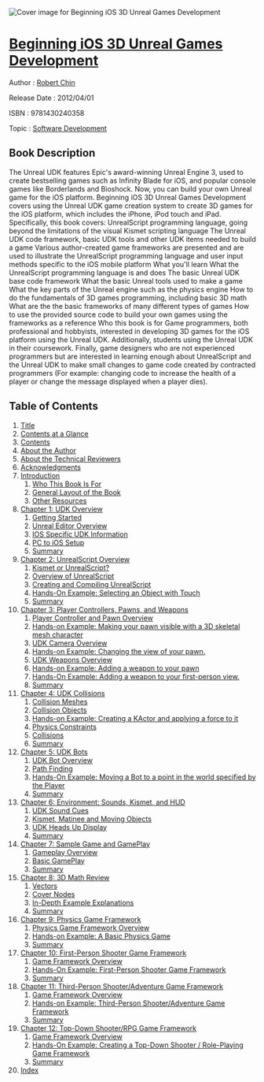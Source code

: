 ![Cover image for Beginning iOS 3D Unreal Games Development](https://imgdetail.ebookreading.net/cover/cover/software_development/EB9781430240358.jpg)

[Beginning iOS 3D Unreal Games Development](https://ebookreading.net/view/book/Beginning+iOS+3D+Unreal+Games+Development-EB9781430240358_1.html "Beginning iOS 3D Unreal Games Development")
====================================================================================================================

Author : [Robert Chin](https://ebookreading.net/search/author/Robert+Chin)

Release Date : 2012/04/01

ISBN : 9781430240358

Topic : [Software Development](https://ebookreading.net/search/category/software-development)

Book Description
-----------------

The Unreal UDK features Epic's award-winning Unreal Engine 3, used to create bestselling games such as Infinity Blade for iOS, and popular console games like Borderlands and Bioshock. Now, you can build your own Unreal game for the iOS platform.
Beginning iOS 3D Unreal Games Development covers using the Unreal UDK game creation system to create 3D games for the iOS platform, which includes the iPhone, iPod touch and iPad.
Specifically, this book covers:
UnrealScript programming language, going beyond the limitations of the visual Kismet scripting language
The Unreal UDK code framework, basic UDK tools and other UDK items needed to build a game
Various author-created game frameworks are presented and are used to illustrate the UnrealScript programming language and user input methods specific to the iOS mobile platform
What you'll learn
What the UnrealScript programming language is and does
The basic Unreal UDK base code framework
What the basic Unreal tools used to make a game
What the key parts of the Unreal engine such as the physics engine
How to do the fundamentals of 3D games programming, including basic 3D math
What are the the basic frameworks of many different types of games
How to use the provided source code to build your own games using the frameworks as a reference
Who this book is for
Game programmers, both professional and hobbyists, interested in developing 3D games for the iOS platform using the Unreal UDK. Additionally, students using the Unreal UDK in their coursework. Finally, game designers who are not experienced programmers but are interested in learning enough about UnrealScript and the Unreal UDK to make small changes to game code created by contracted programmers (For example: changing code to increase the health of a player or change the message displayed when a player dies).
              
Table of Contents
-----------------

1. [Title](https://ebookreading.net/view/book/Beginning+iOS+3D+Unreal+Games+Development-EB9781430240358_2.html)
1. [Contents at a Glance](https://ebookreading.net/view/book/Beginning+iOS+3D+Unreal+Games+Development-EB9781430240358_4.html#contentsataglance)
1. [Contents](https://ebookreading.net/view/book/Beginning+iOS+3D+Unreal+Games+Development-EB9781430240358_5.html#contents)
1. [About the Author](https://ebookreading.net/view/book/Beginning+iOS+3D+Unreal+Games+Development-EB9781430240358_6.html#abouttheauthor)
1. [About the Technical Reviewers](https://ebookreading.net/view/book/Beginning+iOS+3D+Unreal+Games+Development-EB9781430240358_7.html#aboutthetechnicalre)
1. [Acknowledgments](https://ebookreading.net/view/book/Beginning+iOS+3D+Unreal+Games+Development-EB9781430240358_8.html#acknowledgments)
1. [Introduction](https://ebookreading.net/view/book/Beginning+iOS+3D+Unreal+Games+Development-EB9781430240358_9.html#introduction)
    1. [Who This Book Is For](https://ebookreading.net/view/book/Beginning+iOS+3D+Unreal+Games+Development-EB9781430240358_9.html#who_this_book_is_fo)
    1. [General Layout of the Book](https://ebookreading.net/view/book/Beginning+iOS+3D+Unreal+Games+Development-EB9781430240358_9.html#general_layout_of_t)
    1. [Other Resources](https://ebookreading.net/view/book/Beginning+iOS+3D+Unreal+Games+Development-EB9781430240358_9.html#other_resources)
1. [Chapter 1: UDK Overview](https://ebookreading.net/view/book/Beginning+iOS+3D+Unreal+Games+Development-EB9781430240358_10.html#ch1)
    1. [Getting Started](https://ebookreading.net/view/book/Beginning+iOS+3D+Unreal+Games+Development-EB9781430240358_10.html#s001-0)
    1. [Unreal Editor Overview](https://ebookreading.net/view/book/Beginning+iOS+3D+Unreal+Games+Development-EB9781430240358_10.html#s001-1)
    1. [IOS Specific UDK Information](https://ebookreading.net/view/book/Beginning+iOS+3D+Unreal+Games+Development-EB9781430240358_10.html#s001-12)
    1. [PC to iOS Setup](https://ebookreading.net/view/book/Beginning+iOS+3D+Unreal+Games+Development-EB9781430240358_10.html#s001-16)
    1. [Summary](https://ebookreading.net/view/book/Beginning+iOS+3D+Unreal+Games+Development-EB9781430240358_10.html#s001-22)
1. [Chapter 2: UnrealScript Overview](https://ebookreading.net/view/book/Beginning+iOS+3D+Unreal+Games+Development-EB9781430240358_11.html#ch2)
    1. [Kismet or UnrealScript?](https://ebookreading.net/view/book/Beginning+iOS+3D+Unreal+Games+Development-EB9781430240358_11.html#s001-23)
    1. [Overview of UnrealScript](https://ebookreading.net/view/book/Beginning+iOS+3D+Unreal+Games+Development-EB9781430240358_11.html#s001-24)
    1. [Creating and Compiling UnrealScript](https://ebookreading.net/view/book/Beginning+iOS+3D+Unreal+Games+Development-EB9781430240358_11.html#s001-33)
    1. [Hands-On Example: Selecting an Object with Touch](https://ebookreading.net/view/book/Beginning+iOS+3D+Unreal+Games+Development-EB9781430240358_11.html#s001-34)
    1. [Summary](https://ebookreading.net/view/book/Beginning+iOS+3D+Unreal+Games+Development-EB9781430240358_11.html#s001-39)
1. [Chapter 3: Player Controllers, Pawns, and Weapons](https://ebookreading.net/view/book/Beginning+iOS+3D+Unreal+Games+Development-EB9781430240358_12.html#ch3)
    1. [Player Controller and Pawn Overview](https://ebookreading.net/view/book/Beginning+iOS+3D+Unreal+Games+Development-EB9781430240358_12.html#s001-40)
    1. [Hands-on Example: Making your pawn visible with a 3D skeletal mesh character](https://ebookreading.net/view/book/Beginning+iOS+3D+Unreal+Games+Development-EB9781430240358_12.html#s001-41)
    1. [UDK Camera Overview](https://ebookreading.net/view/book/Beginning+iOS+3D+Unreal+Games+Development-EB9781430240358_12.html#s001-44)
    1. [Hands-on Example: Changing the view of your pawn.](https://ebookreading.net/view/book/Beginning+iOS+3D+Unreal+Games+Development-EB9781430240358_12.html#s001-45)
    1. [UDK Weapons Overview](https://ebookreading.net/view/book/Beginning+iOS+3D+Unreal+Games+Development-EB9781430240358_12.html#s001-46)
    1. [Hands-on Example: Adding a weapon to your pawn](https://ebookreading.net/view/book/Beginning+iOS+3D+Unreal+Games+Development-EB9781430240358_12.html#s001-52)
    1. [Hands-On Example: Adding a weapon to your first-person view.](https://ebookreading.net/view/book/Beginning+iOS+3D+Unreal+Games+Development-EB9781430240358_12.html#s001-57)
    1. [Summary](https://ebookreading.net/view/book/Beginning+iOS+3D+Unreal+Games+Development-EB9781430240358_12.html#s001-64)
1. [Chapter 4: UDK Collisions](https://ebookreading.net/view/book/Beginning+iOS+3D+Unreal+Games+Development-EB9781430240358_13.html#ch4)
    1. [Collision Meshes](https://ebookreading.net/view/book/Beginning+iOS+3D+Unreal+Games+Development-EB9781430240358_13.html#s001-65)
    1. [Collision Objects](https://ebookreading.net/view/book/Beginning+iOS+3D+Unreal+Games+Development-EB9781430240358_13.html#s001-66)
    1. [Hands-on Example: Creating a KActor and applying a force to it](https://ebookreading.net/view/book/Beginning+iOS+3D+Unreal+Games+Development-EB9781430240358_13.html#s001-68)
    1. [Physics Constraints](https://ebookreading.net/view/book/Beginning+iOS+3D+Unreal+Games+Development-EB9781430240358_13.html#s001-70)
    1. [Collisions](https://ebookreading.net/view/book/Beginning+iOS+3D+Unreal+Games+Development-EB9781430240358_13.html#s001-73)
    1. [Summary](https://ebookreading.net/view/book/Beginning+iOS+3D+Unreal+Games+Development-EB9781430240358_13.html#s001-77)
1. [Chapter 5: UDK Bots](https://ebookreading.net/view/book/Beginning+iOS+3D+Unreal+Games+Development-EB9781430240358_14.html#ch5)
    1. [UDK Bot Overview](https://ebookreading.net/view/book/Beginning+iOS+3D+Unreal+Games+Development-EB9781430240358_14.html#s001-78)
    1. [Path Finding](https://ebookreading.net/view/book/Beginning+iOS+3D+Unreal+Games+Development-EB9781430240358_14.html#s001-82)
    1. [Hands-On Example: Moving a Bot to a point in the world specified by the Player](https://ebookreading.net/view/book/Beginning+iOS+3D+Unreal+Games+Development-EB9781430240358_14.html#s001-87)
    1. [Summary](https://ebookreading.net/view/book/Beginning+iOS+3D+Unreal+Games+Development-EB9781430240358_14.html#s001-89)
1. [Chapter 6: Environment: Sounds, Kismet, and HUD](https://ebookreading.net/view/book/Beginning+iOS+3D+Unreal+Games+Development-EB9781430240358_15.html#ch6)
    1. [UDK Sound Cues](https://ebookreading.net/view/book/Beginning+iOS+3D+Unreal+Games+Development-EB9781430240358_15.html#s001-90)
    1. [Kismet, Matinee and Moving Objects](https://ebookreading.net/view/book/Beginning+iOS+3D+Unreal+Games+Development-EB9781430240358_15.html#s001-96)
    1. [UDK Heads Up Display](https://ebookreading.net/view/book/Beginning+iOS+3D+Unreal+Games+Development-EB9781430240358_15.html#s001-99)
    1. [Summary](https://ebookreading.net/view/book/Beginning+iOS+3D+Unreal+Games+Development-EB9781430240358_15.html#s001-102)
1. [Chapter 7: Sample Game and GamePlay](https://ebookreading.net/view/book/Beginning+iOS+3D+Unreal+Games+Development-EB9781430240358_16.html#ch7)
    1. [Gameplay Overview](https://ebookreading.net/view/book/Beginning+iOS+3D+Unreal+Games+Development-EB9781430240358_16.html#s001-103)
    1. [Basic GamePlay](https://ebookreading.net/view/book/Beginning+iOS+3D+Unreal+Games+Development-EB9781430240358_16.html#s001-106)
    1. [Summary](https://ebookreading.net/view/book/Beginning+iOS+3D+Unreal+Games+Development-EB9781430240358_16.html#s001-108)
1. [Chapter 8: 3D Math Review](https://ebookreading.net/view/book/Beginning+iOS+3D+Unreal+Games+Development-EB9781430240358_17.html#ch8)
    1. [Vectors](https://ebookreading.net/view/book/Beginning+iOS+3D+Unreal+Games+Development-EB9781430240358_17.html#s001-109)
    1. [Cover Nodes](https://ebookreading.net/view/book/Beginning+iOS+3D+Unreal+Games+Development-EB9781430240358_17.html#s001-119)
    1. [In-Depth Example Explanations](https://ebookreading.net/view/book/Beginning+iOS+3D+Unreal+Games+Development-EB9781430240358_17.html#s001-122)
    1. [Summary](https://ebookreading.net/view/book/Beginning+iOS+3D+Unreal+Games+Development-EB9781430240358_17.html#s001-125)
1. [Chapter 9: Physics Game Framework](https://ebookreading.net/view/book/Beginning+iOS+3D+Unreal+Games+Development-EB9781430240358_18.html#ch9)
    1. [Physics Game Framework Overview](https://ebookreading.net/view/book/Beginning+iOS+3D+Unreal+Games+Development-EB9781430240358_18.html#s001-126)
    1. [Hands-on Example: A Basic Physics Game](https://ebookreading.net/view/book/Beginning+iOS+3D+Unreal+Games+Development-EB9781430240358_18.html#s001-129)
    1. [Summary](https://ebookreading.net/view/book/Beginning+iOS+3D+Unreal+Games+Development-EB9781430240358_18.html#s001-138)
1. [Chapter 10: First-Person Shooter Game Framework](https://ebookreading.net/view/book/Beginning+iOS+3D+Unreal+Games+Development-EB9781430240358_19.html#ch10)
    1. [Game Framework Overview](https://ebookreading.net/view/book/Beginning+iOS+3D+Unreal+Games+Development-EB9781430240358_19.html#s001-139)
    1. [Hands-On Example: First-Person Shooter Game Framework](https://ebookreading.net/view/book/Beginning+iOS+3D+Unreal+Games+Development-EB9781430240358_19.html#s001-142)
    1. [Summary](https://ebookreading.net/view/book/Beginning+iOS+3D+Unreal+Games+Development-EB9781430240358_19.html#s001-151)
1. [Chapter 11: Third-Person Shooter/Adventure Game Framework](https://ebookreading.net/view/book/Beginning+iOS+3D+Unreal+Games+Development-EB9781430240358_20.html#ch11)
    1. [Game Framework Overview](https://ebookreading.net/view/book/Beginning+iOS+3D+Unreal+Games+Development-EB9781430240358_20.html#s001-152)
    1. [Hands-on Example: Third-Person Shooter/Adventure Game Framework](https://ebookreading.net/view/book/Beginning+iOS+3D+Unreal+Games+Development-EB9781430240358_20.html#s001-155)
    1. [Summary](https://ebookreading.net/view/book/Beginning+iOS+3D+Unreal+Games+Development-EB9781430240358_20.html#s001-167)
1. [Chapter 12: Top-Down Shooter/RPG Game Framework](https://ebookreading.net/view/book/Beginning+iOS+3D+Unreal+Games+Development-EB9781430240358_21.html#ch12)
    1. [Game Framework Overview](https://ebookreading.net/view/book/Beginning+iOS+3D+Unreal+Games+Development-EB9781430240358_21.html#s001-168)
    1. [Hands-On Example: Creating a Top-Down Shooter / Role-Playing Game Framework](https://ebookreading.net/view/book/Beginning+iOS+3D+Unreal+Games+Development-EB9781430240358_21.html#s001-171)
    1. [Summary](https://ebookreading.net/view/book/Beginning+iOS+3D+Unreal+Games+Development-EB9781430240358_21.html#s001-184)
1. [Index](https://ebookreading.net/view/book/Beginning+iOS+3D+Unreal+Games+Development-EB9781430240358_22.html#index)
